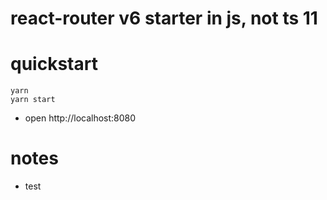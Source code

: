 # react-router v6 starter in js, not ts 11

# quickstart

```shell
yarn
yarn start
```

- open http://localhost:8080

# notes

- test 